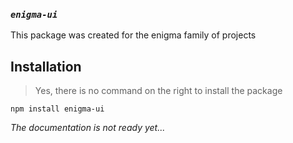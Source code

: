### *`enigma-ui`*

This package was created for the enigma family of projects

## Installation 

>   Yes, there is no command on the right to install the package 

```shell
npm install enigma-ui
```
_The documentation is not ready yet..._
